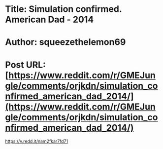 # Title: Simulation confirmed. American Dad - 2014
# Author: squeezethelemon69
# Post URL: [https://www.reddit.com/r/GMEJungle/comments/orjkdn/simulation_confirmed_american_dad_2014/](https://www.reddit.com/r/GMEJungle/comments/orjkdn/simulation_confirmed_american_dad_2014/)


https://v.redd.it/nam2fkar7fd71